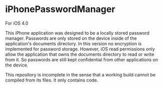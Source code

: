 iPhonePasswordManager
=====================

For iOS 4.0

This iPhone application was designed to be a locally stored password manager. Passwords are only stored on the device inside of the application's documents directory. In this version no encryption is implemented for password storage. However, iOS read permissions only allow the application that owns the documents directory to read or write from it. So passwords are still kept confidential from other applications on the device. 

This repository is incomplete in the sense that a working build cannot be compiled from its files. It only contains code. 
